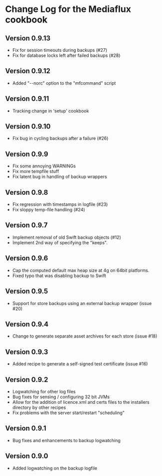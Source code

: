 Change Log for the Mediaflux cookbook
=====================================
Version 0.9.13
--------------
 - Fix for session timeouts during backups (#27)
 - Fix for database locks left after failed backups (#28)

Version 0.9.12
--------------
 - Added "--norc" option to the "mfcommand" script

Version 0.9.11
--------------
 - Tracking change in 'setup' cookbook

Version 0.9.10
-------------
 - Fix bug in cycling backups after a failure (#26)

Version 0.9.9
-------------
 - Fix some annoying WARNINGs
 - Fix more tempfile stuff
 - Fix latent bug in handling of backup wrappers

Version 0.9.8
-------------
 - Fix regression with timestamps in logfile (#23)
 - Fix sloppy temp-file handling (#24)

Version 0.9.7
-------------
 - Implement removal of old Swift backup objects (#12)
 - Implement 2nd way of specifying the "keeps".

Version 0.9.6
-------------
 - Cap the computed default max heap size at 4g on 64bit platforms.
 - Fixed typo that was disabling backup to Swift

Version 0.9.5
-------------
 - Support for store backups using an external backup wrapper (issue #20)

Version 0.9.4
-------------
 - Change to generate separate asset archives for each store (issue #18)

Version 0.9.3
-------------
 - Added recipe to generate a self-signed test certificate (issue #16)

Version 0.9.2
-------------
 - Logwatching for other log files
 - Bug fixes for sensing / configuring 32 bit JVMs
 - Allow for the addition of licence.xml and certs files to the installers directory by other recipes
 - Fix problems with the server start/restart "scheduling"

Version 0.9.1
-------------
 - Bug fixes and enhancements to backup logwatching

Version 0.9.0
-------------
 - Added logwatching on the backup logfile

